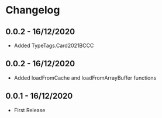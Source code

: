 # Changelog

## 0.0.2 - 16/12/2020
- Added TypeTags.Card2021BCCC
## 0.0.2 - 16/12/2020
- Added loadFromCache and loadFromArrayBuffer functions
## 0.0.1 - 16/12/2020
- First Release
